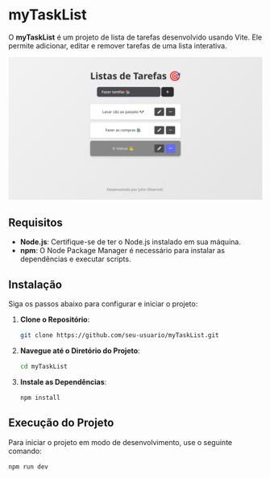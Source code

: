 # myTaskList

O **myTaskList** é um projeto de lista de tarefas desenvolvido usando Vite. Ele permite adicionar, editar e remover tarefas de uma lista interativa.

<div align="center"> <img src="screenshot.png" alt="100 Days of Java Challenge"> </div>

## Requisitos

- **Node.js**: Certifique-se de ter o Node.js instalado em sua máquina.
- **npm**: O Node Package Manager é necessário para instalar as dependências e executar scripts.

## Instalação

Siga os passos abaixo para configurar e iniciar o projeto:

1. **Clone o Repositório**:
    ```bash
    git clone https://github.com/seu-usuario/myTaskList.git
    ```
2. **Navegue até o Diretório do Projeto**:
    ```bash
    cd myTaskList
    ```
3. **Instale as Dependências**:
    ```bash
    npm install
    ```

## Execução do Projeto

Para iniciar o projeto em modo de desenvolvimento, use o seguinte comando:

```bash
npm run dev
```